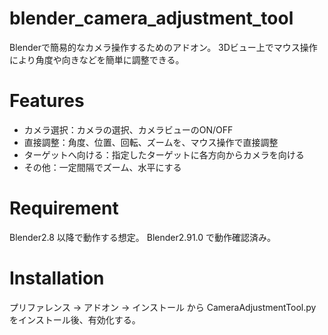 # blender_camera_adjustment_tool

Blenderで簡易的なカメラ操作するためのアドオン。
3Dビュー上でマウス操作により角度や向きなどを簡単に調整できる。
 
# Features
 
- カメラ選択：カメラの選択、カメラビューのON/OFF
- 直接調整：角度、位置、回転、ズームを、マウス操作で直接調整
- ターゲットへ向ける：指定したターゲットに各方向からカメラを向ける
- その他：一定間隔でズーム、水平にする
 
# Requirement

Blender2.8 以降で動作する想定。
Blender2.91.0 で動作確認済み。
 
# Installation
 
プリファレンス → アドオン → インストール から
CameraAdjustmentTool.py をインストール後、有効化する。

